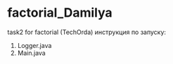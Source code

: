 # factorial_Damilya
task2 for factorial (TechOrda)
инструкция по запуску:
1. Logger.java
2. Main.java
